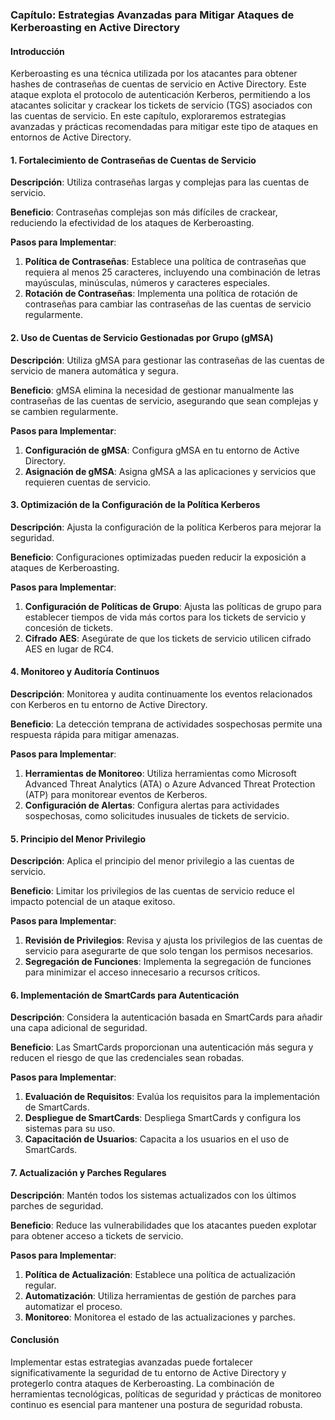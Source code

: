 ### Capítulo: Estrategias Avanzadas para Mitigar Ataques de Kerberoasting en Active Directory

#### Introducción
Kerberoasting es una técnica utilizada por los atacantes para obtener hashes de contraseñas de cuentas de servicio en Active Directory. Este ataque explota el protocolo de autenticación Kerberos, permitiendo a los atacantes solicitar y crackear los tickets de servicio (TGS) asociados con las cuentas de servicio. En este capítulo, exploraremos estrategias avanzadas y prácticas recomendadas para mitigar este tipo de ataques en entornos de Active Directory.

#### 1. Fortalecimiento de Contraseñas de Cuentas de Servicio
**Descripción**: Utiliza contraseñas largas y complejas para las cuentas de servicio.

**Beneficio**: Contraseñas complejas son más difíciles de crackear, reduciendo la efectividad de los ataques de Kerberoasting.

**Pasos para Implementar**:
1. **Política de Contraseñas**: Establece una política de contraseñas que requiera al menos 25 caracteres, incluyendo una combinación de letras mayúsculas, minúsculas, números y caracteres especiales.
2. **Rotación de Contraseñas**: Implementa una política de rotación de contraseñas para cambiar las contraseñas de las cuentas de servicio regularmente.

#### 2. Uso de Cuentas de Servicio Gestionadas por Grupo (gMSA)
**Descripción**: Utiliza gMSA para gestionar las contraseñas de las cuentas de servicio de manera automática y segura.

**Beneficio**: gMSA elimina la necesidad de gestionar manualmente las contraseñas de las cuentas de servicio, asegurando que sean complejas y se cambien regularmente.

**Pasos para Implementar**:
1. **Configuración de gMSA**: Configura gMSA en tu entorno de Active Directory.
2. **Asignación de gMSA**: Asigna gMSA a las aplicaciones y servicios que requieren cuentas de servicio.

#### 3. Optimización de la Configuración de la Política Kerberos
**Descripción**: Ajusta la configuración de la política Kerberos para mejorar la seguridad.

**Beneficio**: Configuraciones optimizadas pueden reducir la exposición a ataques de Kerberoasting.

**Pasos para Implementar**:
1. **Configuración de Políticas de Grupo**: Ajusta las políticas de grupo para establecer tiempos de vida más cortos para los tickets de servicio y concesión de tickets.
2. **Cifrado AES**: Asegúrate de que los tickets de servicio utilicen cifrado AES en lugar de RC4.

#### 4. Monitoreo y Auditoría Continuos
**Descripción**: Monitorea y audita continuamente los eventos relacionados con Kerberos en tu entorno de Active Directory.

**Beneficio**: La detección temprana de actividades sospechosas permite una respuesta rápida para mitigar amenazas.

**Pasos para Implementar**:
1. **Herramientas de Monitoreo**: Utiliza herramientas como Microsoft Advanced Threat Analytics (ATA) o Azure Advanced Threat Protection (ATP) para monitorear eventos de Kerberos.
2. **Configuración de Alertas**: Configura alertas para actividades sospechosas, como solicitudes inusuales de tickets de servicio.

#### 5. Principio del Menor Privilegio
**Descripción**: Aplica el principio del menor privilegio a las cuentas de servicio.

**Beneficio**: Limitar los privilegios de las cuentas de servicio reduce el impacto potencial de un ataque exitoso.

**Pasos para Implementar**:
1. **Revisión de Privilegios**: Revisa y ajusta los privilegios de las cuentas de servicio para asegurarte de que solo tengan los permisos necesarios.
2. **Segregación de Funciones**: Implementa la segregación de funciones para minimizar el acceso innecesario a recursos críticos.

#### 6. Implementación de SmartCards para Autenticación
**Descripción**: Considera la autenticación basada en SmartCards para añadir una capa adicional de seguridad.

**Beneficio**: Las SmartCards proporcionan una autenticación más segura y reducen el riesgo de que las credenciales sean robadas.

**Pasos para Implementar**:
1. **Evaluación de Requisitos**: Evalúa los requisitos para la implementación de SmartCards.
2. **Despliegue de SmartCards**: Despliega SmartCards y configura los sistemas para su uso.
3. **Capacitación de Usuarios**: Capacita a los usuarios en el uso de SmartCards.

#### 7. Actualización y Parches Regulares
**Descripción**: Mantén todos los sistemas actualizados con los últimos parches de seguridad.

**Beneficio**: Reduce las vulnerabilidades que los atacantes pueden explotar para obtener acceso a tickets de servicio.

**Pasos para Implementar**:
1. **Política de Actualización**: Establece una política de actualización regular.
2. **Automatización**: Utiliza herramientas de gestión de parches para automatizar el proceso.
3. **Monitoreo**: Monitorea el estado de las actualizaciones y parches.

#### Conclusión
Implementar estas estrategias avanzadas puede fortalecer significativamente la seguridad de tu entorno de Active Directory y protegerlo contra ataques de Kerberoasting. La combinación de herramientas tecnológicas, políticas de seguridad y prácticas de monitoreo continuo es esencial para mantener una postura de seguridad robusta.
